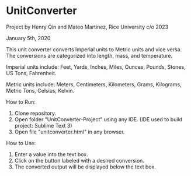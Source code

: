 # UnitConverter
Project by Henry Qin and Mateo Martinez, Rice University c/o 2023

January 5th, 2020

This unit converter converts Imperial units to Metric units and vice versa. The conversions are categorized into length, mass, and temperature.

  Imperial units include:
    Feet, Yards, Inches, Miles, Ounces, Pounds, Stones, US Tons, Fahrenheit.

  Metric units include:
    Meters, Centimeters, Kilometers, Grams, Kilograms, Metric Tons, Celsius, Kelvin.

How to Run:
  1. Clone repository.
  2. Open folder "UnitConverter-Project" using any IDE. (IDE used to build project: Sublime Text 3)
  3. Open file "unitconverter.html" in any browser.

How to Use:
  1. Enter a value into the text box.
  2. Click on the button labeled with a desired conversion.
  3. The converted output will be displayed below the text box.
